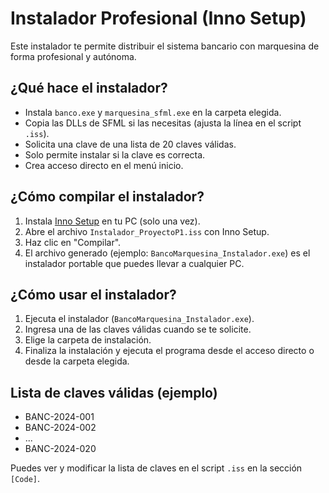 # Instalador Profesional (Inno Setup)

Este instalador te permite distribuir el sistema bancario con marquesina de forma profesional y autónoma.

## ¿Qué hace el instalador?
- Instala `banco.exe` y `marquesina_sfml.exe` en la carpeta elegida.
- Copia las DLLs de SFML si las necesitas (ajusta la línea en el script `.iss`).
- Solicita una clave de una lista de 20 claves válidas.
- Solo permite instalar si la clave es correcta.
- Crea acceso directo en el menú inicio.

## ¿Cómo compilar el instalador?
1. Instala [Inno Setup](https://jrsoftware.org/isdl.php) en tu PC (solo una vez).
2. Abre el archivo `Instalador_ProyectoP1.iss` con Inno Setup.
3. Haz clic en "Compilar".
4. El archivo generado (ejemplo: `BancoMarquesina_Instalador.exe`) es el instalador portable que puedes llevar a cualquier PC.

## ¿Cómo usar el instalador?
1. Ejecuta el instalador (`BancoMarquesina_Instalador.exe`).
2. Ingresa una de las claves válidas cuando se te solicite.
3. Elige la carpeta de instalación.
4. Finaliza la instalación y ejecuta el programa desde el acceso directo o desde la carpeta elegida.

## Lista de claves válidas (ejemplo)
- BANC-2024-001
- BANC-2024-002
- ...
- BANC-2024-020

Puedes ver y modificar la lista de claves en el script `.iss` en la sección `[Code]`. 